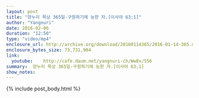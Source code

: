 ```yaml
---
layout: post
title: "양누리 묵상 365일-구원하기에 능한 자.[이사야 63;1]"
author: "Yangnuri"
date: 2016-02-06
duration: "12:50"
type: "video/mp4"
enclosure_url: http://archive.org/download/20160114365/2016-01-14-365.mp4
enclosure_bytes_size: 73,731,904       
link:
  youtube:    http://cafe.daum.net/yangnuri-ch/Ww8v/556
summary:  양누리 묵상 365일-구원하기에 능한 자.[이사야 63;1]
show_notes:
---
```

{% include post_body.html %}
